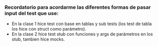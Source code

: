 ### Recordatorio para acordarme las diferentes formas de pasar input del test que use:
- En la clase 1 hice test con base en tablas y sub tests (los test de tabla los hice con struct como parámetro).
- En la clase 2 hice test stub con funciones y args de parámetros en los stub, tambien hice mocks.
